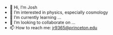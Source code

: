 - 👋 Hi, I’m Josh
- 👀 I’m interested in physics, especially cosmology
- 🌱 I’m currently learning ...
- 💞️ I’m looking to collaborate on ...
- 📫 How to reach me: jr9365@princeton.edu

<!---
jroth021/jroth021 is a ✨ special ✨ repository because its `README.md` (this file) appears on your GitHub profile.
You can click the Preview link to take a look at your changes.
--->
